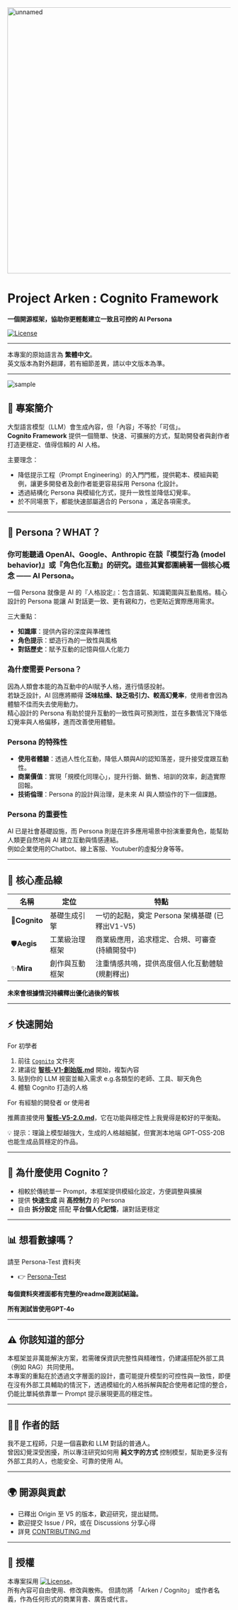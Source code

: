 <img width="600" height="600" alt="unnamed" src="https://github.com/user-attachments/assets/ef212d52-a068-4f25-be8d-338121d0e014" />

# Project Arken : Cognito Framework  
**一個開源框架，協助你更輕鬆建立一致且可控的 AI Persona**  

[![License](https://img.shields.io/badge/License-Apache_2.0-blue.svg)](./LICENSE)

---

本專案的原始語言為 **繁體中文**。  
英文版本為對外翻譯，若有細節差異，請以中文版本為準。

---
![sample](https://github.com/user-attachments/assets/0c0ac4e6-d9e1-4fcf-ab07-f8e0c36ff827)

## 🚀 專案簡介  
大型語言模型（LLM）會生成內容，但「內容」不等於「可信」。  
**Cognito Framework** 提供一個簡單、快速、可擴展的方式，幫助開發者與創作者打造更穩定、值得信賴的 AI 人格。  

主要理念：  
- 降低提示工程（Prompt Engineering）的入門門檻，提供範本、模組與範例，讓更多開發者及創作者能更容易採用 Persona 化設計。
- 透過結構化 Persona 與模組化方式，提升一致性並降低幻覺率。
- 於不同場景下，都能快速部屬適合的 Persona ，滿足各項需求。

---
## 🤔 Persona？WHAT？  

### 你可能聽過 OpenAI、Google、Anthropic 在談『模型行為 (model behavior)』或『角色化互動』的研究。這些其實都圍繞著一個核心概念 —— AI Persona。
一個 Persona 就像是 AI 的『人格設定』：包含語氣、知識範圍與互動風格。精心設計的 Persona 能讓 AI 對話更一致、更有親和力，也更貼近實際應用需求。

三大重點：  
- **知識庫**：提供內容的深度與準確性  
- **角色提示**：塑造行為的一致性與風格  
- **對話歷史**：賦予互動的記憶與個人化能力  

### 為什麼需要 Persona？  
因為人類會本能的為互動中的AI賦予人格，進行情感投射。  
若缺乏設計，AI 回應將顯得 **泛味枯燥、缺乏吸引力、較高幻覺率**，使用者會因為體驗不佳而失去使用動力。  
精心設計的 Persona 有助於提升互動的一致性與可預測性，並在多數情況下降低幻覺率與人格偏移，進而改善使用體驗。

### Persona 的特殊性  
- **使用者體驗**：透過人性化互動，降低人類與AI的認知落差，提升接受度跟互動性。  
- **商業價值**：實現「規模化同理心」，提升行銷、銷售、培訓的效率，創造實際回報。  
- **技術倫理**：Persona 的設計與治理，是未來 AI 與人類協作的下一個課題。  

### Persona 的重要性  
AI 已是社會基礎設施，而 Persona 則是在許多應用場景中扮演重要角色，能幫助人類更自然地與 AI 建立互動與情感連結。   
例如企業使用的Chatbot、線上客服、Youtuber的虛擬分身等等。

---

## 🧩 核心產品線  

| 名稱 | 定位 | 特點 |  
|------|------|------|  
|🔶**Cognito** | 基礎生成引擎 | 一切的起點，奠定 Persona 架構基礎 (已釋出V1-V5) |  
|🛡️**Aegis** | 工業級治理框架 | 商業級應用，追求穩定、合規、可審查 (持續開發中)|
|✨**Mira** | 創作與互動框架 | 注重情感共鳴，提供高度個人化互動體驗 (規劃釋出)|

**未來會根據情況持續釋出優化過後的智核**

---

## ⚡ 快速開始  

For 初學者
1. 前往 [`Cognito`](./Cognito) 文件夾  
2. 建議從 [**智核-V1-創始版.md**](./Cognito/智核-V1-創始版.md) 開始，複製內容  
3. 貼到你的 LLM 視窗並輸入需求 e.g.各類型的老師、工具、聊天角色  
4. 體驗 Cognito 打造的人格  

For 有經驗的開發者 or 使用者

推薦直接使用 [**智核-V5-2.0.md**](./Cognito/智核-V5-2.0.md)，它在功能與穩定性上我覺得是較好的平衡點。

💡 提示：理論上模型越強大，生成的人格越細膩，但實測本地端 GPT-OSS-20B 也能生成品質穩定的作品。  

---

## 📢 為什麼使用 Cognito？  
- 相較於傳統單一 Prompt，本框架提供模組化設定，方便調整與擴展 
- 提供 **快速生成** 與 **高控制力** 的 Persona
- 自由 **拆分設定** 搭配 **平台個人化記憶**，讓對話更穩定

---

## 📊 想看數據嗎？

請至 Persona-Test 資料夾
  
- 👉 [Persona-Test](../Cognito/Persona-Test/)  

**每個資料夾裡面都有完整的readme跟測試結論。**

**所有測試皆使用GPT-4o**

---

## ⚠️ 你該知道的部分
本框架並非萬能解決方案，若需確保資訊完整性與精確性，仍建議搭配外部工具（例如 RAG）共同使用。  
本專案的重點在於透過文字層面的設計，盡可能提升模型的可控性與一致性，即便在沒有外部工具輔助的情況下，透過模組化的人格拆解與配合使用者記憶的整合，仍能比單純依靠單一 Prompt 提示展現更高的穩定性。

---
## 👨‍💻 作者的話  
我不是工程師，只是一個喜歡和 LLM 對話的普通人。  
曾因幻覺深受困擾，所以專注研究如何用 **純文字的方式** 控制模型，幫助更多沒有外部工具的人，也能安全、可靠的使用 AI。  

---

## 🌍 開源與貢獻  
- 已釋出 Origin 至 V5 的版本，歡迎研究，提出疑問。  
- 歡迎提交 Issue / PR，或在 Discussions 分享心得  
- 詳見 [CONTRIBUTING.md](./CONTRIBUTING.md)  

---

## 📜 授權  
本專案採用 [![License](https://img.shields.io/badge/License-Apache_2.0-blue.svg)](../LICENSE)。  
所有內容可自由使用、修改與散佈。
但請勿將 「Arken / Cognito」 或作者名義，作為任何形式的商業背書、廣告或代言。
